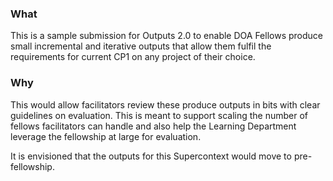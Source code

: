### What
This is a sample submission for Outputs 2.0 to enable DOA Fellows produce small incremental and iterative outputs that allow them fulfil the requirements for current CP1 on any project of their choice.

### Why
This would allow facilitators review these produce outputs in bits with clear guidelines on evaluation. This is meant to support scaling the number of fellows facilitators can handle and also help the Learning Department leverage the fellowship at large for evaluation.

It is envisioned that the outputs for this Supercontext would move to pre-fellowship.
